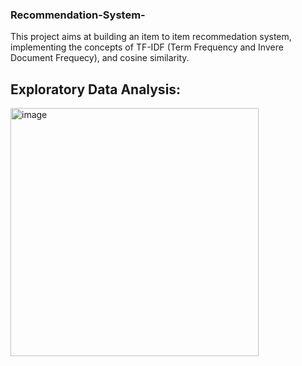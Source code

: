 ### Recommendation-System-
This project aims at building an item to item recommedation system, implementing the concepts of TF-IDF (Term Frequency and Invere Document Frequecy), and cosine similarity.

## Exploratory Data Analysis:
<img width="397" alt="image" src="https://github.com/sohanrk7/Recommendation-System-/assets/133166918/9f620aea-0341-436c-b224-7ecdeda4fa39">
